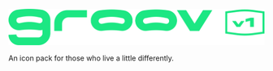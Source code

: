![Groov V1](https://github.com/itsakuro/groov/blob/main/v1/img/V1%20Logo.png?raw=true)

An icon pack for those who live a little differently.
